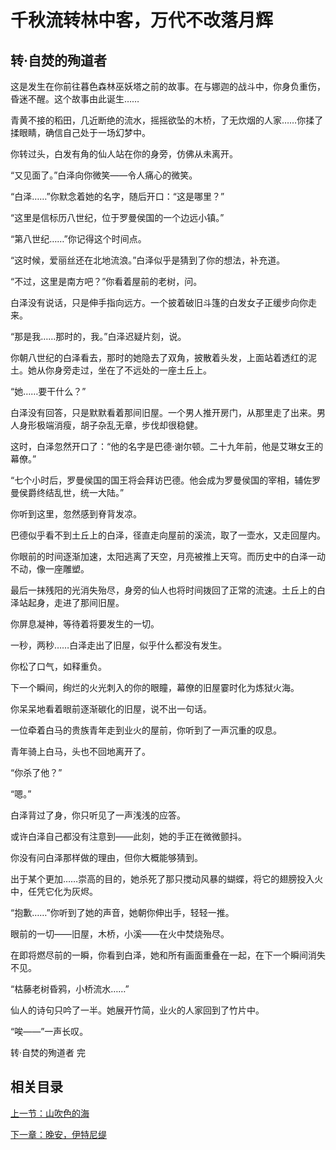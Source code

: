 # 千秋流转林中客，万代不改落月辉

## 转·自焚的殉道者

这是发生在你前往暮色森林巫妖塔之前的故事。在与娜迦的战斗中，你身负重伤，昏迷不醒。这个故事由此诞生……

青黄不接的稻田，几近断绝的流水，摇摇欲坠的木桥，了无炊烟的人家……你揉了揉眼睛，确信自己处于一场幻梦中。

你转过头，白发有角的仙人站在你的身旁，仿佛从未离开。

“又见面了。”白泽向你微笑——令人痛心的微笑。

“白泽……”你默念着她的名字，随后开口：“这是哪里？”

“这里是信标历八世纪，位于罗曼侯国的一个边远小镇。”

“第八世纪……”你记得这个时间点。

“这时候，爱丽丝还在北地流浪。”白泽似乎是猜到了你的想法，补充道。

“不过，这里是南方吧？”你看着屋前的老树，问。

白泽没有说话，只是伸手指向远方。一个披着破旧斗篷的白发女子正缓步向你走来。

“那是我……那时的，我。”白泽迟疑片刻，说。

你朝八世纪的白泽看去，那时的她隐去了双角，披散着头发，上面站着透红的泥土。她从你身旁走过，坐在了不远处的一座土丘上。

“她……要干什么？”

白泽没有回答，只是默默看着那间旧屋。一个男人推开房门，从那里走了出来。男人身形极端消瘦，胡子杂乱无章，步伐却很稳健。

这时，白泽忽然开口了：“他的名字是巴德·谢尔顿。二十九年前，他是艾琳女王的幕僚。”

“七个小时后，罗曼侯国的国王将会拜访巴德。他会成为罗曼侯国的宰相，辅佐罗曼侯爵终结乱世，统一大陆。”

你听到这里，忽然感到脊背发凉。

巴德似乎看不到土丘上的白泽，径直走向屋前的溪流，取了一壶水，又走回屋内。

你眼前的时间逐渐加速，太阳逃离了天空，月亮被推上天穹。而历史中的白泽一动不动，像一座雕塑。

最后一抹残阳的光消失殆尽，身旁的仙人也将时间拨回了正常的流速。土丘上的白泽站起身，走进了那间旧屋。

你屏息凝神，等待着将要发生的一切。

一秒，两秒……白泽走出了旧屋，似乎什么都没有发生。

你松了口气，如释重负。

下一个瞬间，绚烂的火光刺入的你的眼瞳，幕僚的旧屋霎时化为炼狱火海。

你呆呆地看着眼前逐渐碳化的旧屋，说不出一句话。

一位牵着白马的贵族青年走到业火的屋前，你听到了一声沉重的叹息。

青年骑上白马，头也不回地离开了。

“你杀了他？”

“嗯。”

白泽背过了身，你只听见了一声浅浅的应答。

或许白泽自己都没有注意到——此刻，她的手正在微微颤抖。

你没有问白泽那样做的理由，但你大概能够猜到。

出于某个更加……崇高的目的，她杀死了那只搅动风暴的蝴蝶，将它的翅膀投入火中，任凭它化为灰烬。

“抱歉……”你听到了她的声音，她朝你伸出手，轻轻一推。

眼前的一切——旧屋，木桥，小溪——在火中焚烧殆尽。

在即将燃尽前的一瞬，你看到白泽，她和所有画面重叠在一起，在下一个瞬间消失不见。

“枯藤老树昏鸦，小桥流水……”

仙人的诗句只吟了一半。她展开竹简，业火的人家回到了竹片中。

“唉——”一声长叹。

转·自焚的殉道者 完

## 相关目录

[上一节：山吹色的海](4.4：山吹色的海.md)

[下一章：晚安，伊特尼缇](5.1：晚安，伊特尼缇.md)
